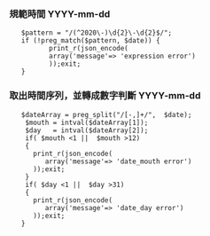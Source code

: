 ### 規範時間 YYYY-mm-dd

       $pattern = "/(^2020\-)\d{2}\-\d{2}$/";
       if (!preg_match($pattern, $date)) {
              print_r(json_encode(
              array('message'=> 'expression error')
              ));exit;
       }

### 取出時間序列，並轉成數字判斷 YYYY-mm-dd
 
 
       $dateArray = preg_split("/[-,]+/",  $date);
        $mouth = intval($dateArray[1]);
        $day   = intval($dateArray[2]);
        if( $mouth <1 ||  $mouth >12)
        {
          print_r(json_encode(
             array('message'=> 'date_mouth error')
          ));exit;
        }
        if( $day <1 ||  $day >31)
        {
          print_r(json_encode(
             array('message'=> 'date_day error')
          ));exit;
       }
